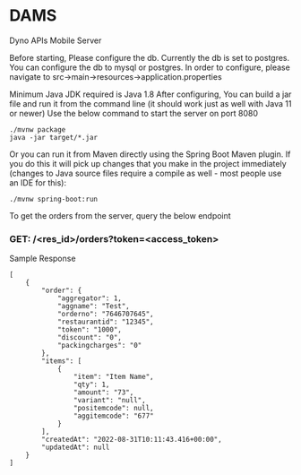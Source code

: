 # DAMS
Dyno APIs Mobile Server

Before starting, Please configure the db. Currently the db is set to postgres.
You can configure the db to mysql or postgres. In order to configure, please navigate to src->main->resources->application.properties

Minimum Java JDK required is Java 1.8
After configuring, You can build a jar file and run it from the command line (it should work just as well with Java 11 or newer)
Use the below command to start the server on port 8080
```
./mvnw package
java -jar target/*.jar
```
Or you can run it from Maven directly using the Spring Boot Maven plugin. If you do this it will pick up changes that you make in the project immediately (changes to Java source files require a compile as well - most people use an IDE for this):

```
./mvnw spring-boot:run
```
To get the orders from the server, query the below endpoint

### GET: /<res_id>/orders?token=<access_token>
Sample Response

```
[
    {
        "order": {
            "aggregator": 1,
            "aggname": "Test",
            "orderno": "7646707645",
            "restaurantid": "12345",
            "token": "1000",
            "discount": "0",
            "packingcharges": "0"
        },
        "items": [
            {
                "item": "Item Name",
                "qty": 1,
                "amount": "73",
                "variant": "null",
                "positemcode": null,
                "aggitemcode": "677"
            }
        ],
        "createdAt": "2022-08-31T10:11:43.416+00:00",
        "updatedAt": null
    }
]
```
